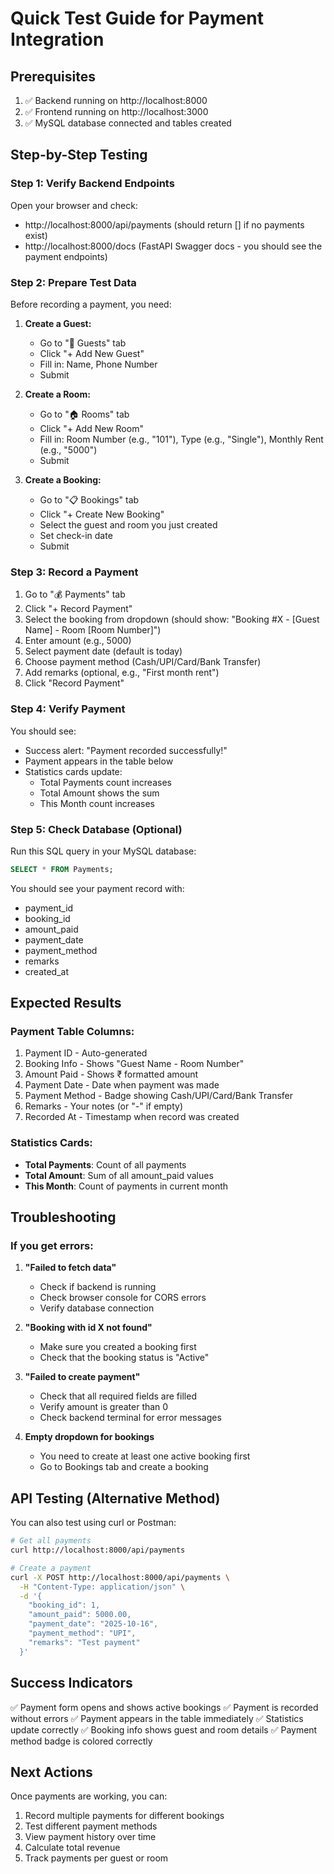 # Quick Test Guide for Payment Integration

## Prerequisites
1. ✅ Backend running on http://localhost:8000
2. ✅ Frontend running on http://localhost:3000
3. ✅ MySQL database connected and tables created

## Step-by-Step Testing

### Step 1: Verify Backend Endpoints
Open your browser and check:
- http://localhost:8000/api/payments (should return [] if no payments exist)
- http://localhost:8000/docs (FastAPI Swagger docs - you should see the payment endpoints)

### Step 2: Prepare Test Data
Before recording a payment, you need:

1. **Create a Guest:**
   - Go to "👥 Guests" tab
   - Click "+ Add New Guest"
   - Fill in: Name, Phone Number
   - Submit

2. **Create a Room:**
   - Go to "🏠 Rooms" tab
   - Click "+ Add New Room"
   - Fill in: Room Number (e.g., "101"), Type (e.g., "Single"), Monthly Rent (e.g., "5000")
   - Submit

3. **Create a Booking:**
   - Go to "📋 Bookings" tab
   - Click "+ Create New Booking"
   - Select the guest and room you just created
   - Set check-in date
   - Submit

### Step 3: Record a Payment

1. Go to "💰 Payments" tab
2. Click "+ Record Payment"
3. Select the booking from dropdown (should show: "Booking #X - [Guest Name] - Room [Room Number]")
4. Enter amount (e.g., 5000)
5. Select payment date (default is today)
6. Choose payment method (Cash/UPI/Card/Bank Transfer)
7. Add remarks (optional, e.g., "First month rent")
8. Click "Record Payment"

### Step 4: Verify Payment

You should see:
- Success alert: "Payment recorded successfully!"
- Payment appears in the table below
- Statistics cards update:
  - Total Payments count increases
  - Total Amount shows the sum
  - This Month count increases

### Step 5: Check Database (Optional)

Run this SQL query in your MySQL database:
```sql
SELECT * FROM Payments;
```

You should see your payment record with:
- payment_id
- booking_id
- amount_paid
- payment_date
- payment_method
- remarks
- created_at

## Expected Results

### Payment Table Columns:
1. Payment ID - Auto-generated
2. Booking Info - Shows "Guest Name - Room Number"
3. Amount Paid - Shows ₹ formatted amount
4. Payment Date - Date when payment was made
5. Payment Method - Badge showing Cash/UPI/Card/Bank Transfer
6. Remarks - Your notes (or "-" if empty)
7. Recorded At - Timestamp when record was created

### Statistics Cards:
- **Total Payments**: Count of all payments
- **Total Amount**: Sum of all amount_paid values
- **This Month**: Count of payments in current month

## Troubleshooting

### If you get errors:

1. **"Failed to fetch data"**
   - Check if backend is running
   - Check browser console for CORS errors
   - Verify database connection

2. **"Booking with id X not found"**
   - Make sure you created a booking first
   - Check that the booking status is "Active"

3. **"Failed to create payment"**
   - Check that all required fields are filled
   - Verify amount is greater than 0
   - Check backend terminal for error messages

4. **Empty dropdown for bookings**
   - You need to create at least one active booking first
   - Go to Bookings tab and create a booking

## API Testing (Alternative Method)

You can also test using curl or Postman:

```bash
# Get all payments
curl http://localhost:8000/api/payments

# Create a payment
curl -X POST http://localhost:8000/api/payments \
  -H "Content-Type: application/json" \
  -d '{
    "booking_id": 1,
    "amount_paid": 5000.00,
    "payment_date": "2025-10-16",
    "payment_method": "UPI",
    "remarks": "Test payment"
  }'
```

## Success Indicators

✅ Payment form opens and shows active bookings
✅ Payment is recorded without errors
✅ Payment appears in the table immediately
✅ Statistics update correctly
✅ Booking info shows guest and room details
✅ Payment method badge is colored correctly

## Next Actions

Once payments are working, you can:
1. Record multiple payments for different bookings
2. Test different payment methods
3. View payment history over time
4. Calculate total revenue
5. Track payments per guest or room
